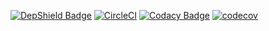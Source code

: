 [![DepShield Badge](https://depshield.sonatype.org/badges/amartyushov/worktrack/depshield.svg)](https://depshield.github.io)
[![CircleCI](https://circleci.com/gh/amartyushov/teacher-review.svg?style=svg)](https://circleci.com/gh/amartyushov/teacher-review)
[![Codacy Badge](https://api.codacy.com/project/badge/Grade/f8e0b33f25b94431969275cff29c8f19)](https://www.codacy.com/app/amartyushov/teacher-review?utm_source=github.com&amp;utm_medium=referral&amp;utm_content=amartyushov/teacher-review&amp;utm_campaign=Badge_Grade)
[![codecov](https://codecov.io/gh/amartyushov/teacher-review/branch/master/graph/badge.svg)](https://codecov.io/gh/amartyushov/teacher-review)
